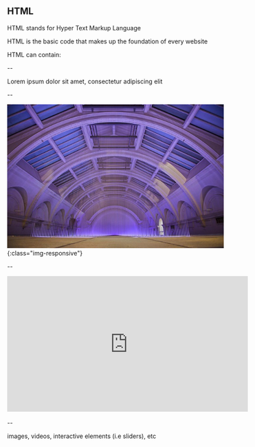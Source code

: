 ## HTML

HTML stands for Hyper Text Markup Language

HTML is the basic code that makes up the foundation of every website

HTML can contain:

--

Lorem ipsum dolor sit amet, consectetur adipiscing elit

--

![London Autumn Space](../_assets/3025188699_fbd9b92d4f_z.jpg){:class="img-responsive"}

--

<iframe width="560" height="315" src="https://www.youtube.com/embed/jNQbQHwP4SA" frameborder="0" allow="accelerometer; autoplay; encrypted-media; gyroscope; picture-in-picture" allowfullscreen></iframe>

--


 images, videos, interactive elements (i.e sliders), etc
